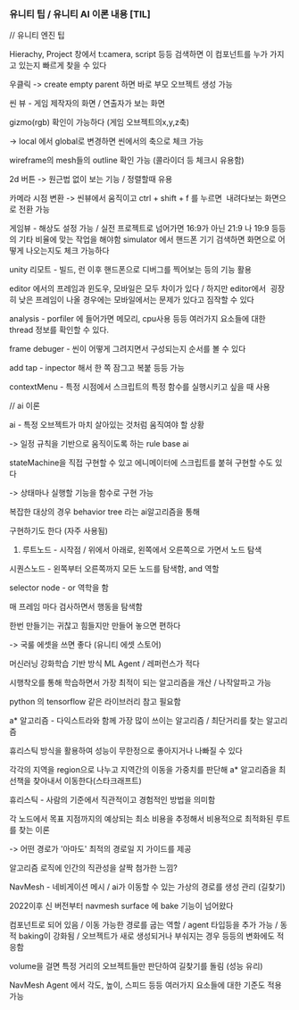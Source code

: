 
### 유니티 팁 / 유니티 AI 이론 내용 [TIL]

// 유니티 엔진 팁

  

Hierachy, Project 창에서 t:camera, script 등등 검색하면 이 컴포넌트를 누가 가지고 있는지 빠르게 찾을 수 있다

  

우클릭 -> create empty parent 하면 바로 부모 오브젝트 생성 가능

  

씬 뷰 - 게임 제작자의 화면 / 연출자가 보는 화면

gizmo(rgb) 확인이 가능하다 (게임 오브젝트의x,y,z축)

-> local 에서 global로 변경하면 씬에서의 축으로 체크 가능

wireframe의 mesh들의 outline 확인 가능 (콜라이더 등 체크시 유용함) 

  

2d 버튼 -> 원근법 없이 보는 기능 / 정렬할때 유용

  

카메라 시점 변환 -> 씬뷰에서 움직이고 ctrl + shift + f 를 누르면  내려다보는 화면으로 전환 가능

  

게임뷰 - 해상도 설정 가능 / 실전 프로젝트로 넘어가면 16:9가 아닌 21:9 나 19:9 등등의 기타 비율에 맞는 작업을 해야함 simulator 에서 핸드폰 기기 검색하면 화면으로 어떻게 나오는지도 체크 가능하다

  

unity 리모트 - 빌드, 런 이후 핸드폰으로 디버그를 찍어보는 등의 기능 활용 

  

editor 에서의 프레임과 윈도우, 모바일은 모두 차이가 있다 / 하지만 editor에서  굉장히 낮은 프레임이 나올 경우에는 모바일에서는 문제가 있다고 짐작할 수 있다

analysis - porfiler 에 들어가면 메모리, cpu사용 등등 여러가지 요소들에 대한 thread 정보를 확인할 수 있다.

  

frame debuger - 씬이 어떻게 그려지면서 구성되는지 순서를 볼 수 있다

  

add tap - inpector 해서 한 쪽 잠그고 복붙 등등 가능

  

contextMenu - 특정 시점에서 스크립트의 특정 함수를 실행시키고 싶을 때 사용

  

  

// ai 이론

  

ai - 특정 오브젝트가 마치 살아있는 것처럼 움직여야 할 상황

-> 일정 규칙을 기반으로 움직이도록 하는 rule base ai 

stateMachine을 직접 구현할 수 있고 에니메이터에 스크립트를 붙혀 구현할 수도 있다 

-> 상태마나 실행할 기능을 함수로 구현 가능

복잡한 대상의 경우 behavior tree 라는 ai알고리즘을 통해 

구현하기도 한다 (자주 사용됨)

  

1. 루트노드 - 시작점 / 위에서 아래로, 왼쪽에서 오른쪽으로 가면서 노드 탐색

시퀀스노드 - 왼쪽부터 오른쪽까지 모든 노드를 탐색함, and 역할

selector node - or 역학을 함 

매 프레임 마다 검사하면서 행동을 탐색함

  

한번 만들기는 귀찮고 힘들지만 만들어 놓으면 편하다

-> 국룰 에셋을 쓰면 좋다 (유니티 에셋 스토어)

  

머신러닝 강화학습 기반 방식 ML Agent / 레퍼런스가 적다

시행착오를 통해 학습하면서 가장 최적이 되는 알고리즘을 개산 / 나작알파고 가능 

python 의 tensorflow 같은 라이브러리 참고 필요함

  

a* 알고리즘 - 다익스트라와 함께 가장 많이 쓰이는 알고리즘 / 최단거리를 찾는 알고리즘

휴리스틱 방식을 활용하여 성능이 무한정으로 좋아지거나 나빠질 수 있다

각각의 지역을 region으로 나누고 지역간의 이동을 가중치를 판단해 a* 알고리즘을 최선책을 찾아내서 이동한다(스타크래프트)

  

휴리스틱 - 사람의 기준에서 직관적이고 경험적인 방법을 의미함 

각 노드에서 목표 지점까지의 예상되는 최소 비용을 추정해서 비용적으로 최적화된 루트를 찾는 이론

-> 어떤 경로가 '아마도' 최적의 경로일 지 가이드를 제공

알고리즘 로직에 인간의 직관성을 살짝 첨가한 느낌?

  

NavMesh - 네비게이션 메시 / ai가 이동할 수 있는 가상의 경로를 생성 관리 (길찾기)

2022이후 신 버전부터 navmesh surface 에 bake 기능이 넘어왔다

컴포넌트로 되어 있음 / 이동 가능한 경로를 굽는 역할 / agent 타입등을 추가 가능 / 동적 baking이 강화됨 / 오브젝트가 새로 생성되거나 부숴지는 경우 등등의 변화에도 적응함

volume을 걸면 특정 거리의 오브젝트들만 판단하여 길찾기를 돌림 (성능 유리)

NavMesh Agent 에서 각도, 높이, 스피드 등등 여러가지 요소들에 대한 기준도 적용 가능